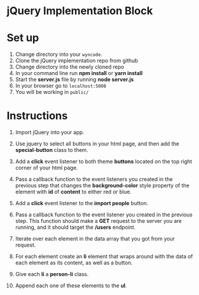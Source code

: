 # jQuery Implementation Block

# Set up

 1. Change directory into your ```wyncode```.
 2. Clone the jQuery implementation repo from github
 3. Change directory into the newly cloned repo
 4. In your command line run **npm install** or **yarn install**
 5. Start the **server.js** file by running **node server.js**
 6. In your browser go to ```localhost:5000```
 7. You will be working in ```public/```

# Instructions

 1. Import jQuery into your app.
 2. Use jquery to select all buttons in your html page, and then add the **special-button** class to them.
 3. Add a **click** event listener to both theme **buttons** located on the top right corner of your html page.
 4. Pass a callback function to the event listeners you created in the previous step that changes the 
 **background-color** style property of the element with **id** of **content** to either red or blue.
 
 5. Add a **click** event listener to the **import people** button.
 6. Pass a callback function to the event listener you created in the previous step. This function should make a  **GET** request to the server you are running, and it should target the **/users** endpoint.
 7. Iterate over each element in the data array that you got from your request. 
 8. For each element create an **li** element that wraps around with the data of each element as its content, as well as a button.
 9. Give each **li** a **person-li** class.
 10. Append each one of these elements to the **ul**.
